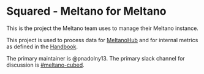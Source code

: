 # Squared - Meltano for Meltano

This is the project the Meltano team uses to manage their Meltano instance. 

This project is used to process data for [MeltanoHub](https://hub.meltano.com/) and for internal metrics as defined in the [Handbook](https://handbook.meltano.com/data-team/). 

The primary maintainer is @pnadolny13. 
The primary slack channel for discussion is [#meltano-cubed](https://meltano.slack.com/archives/C02GH7KNPAL).
